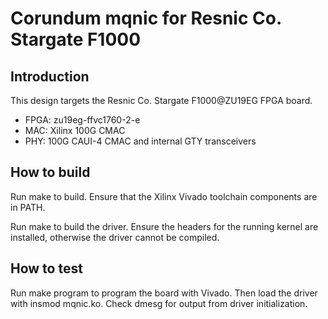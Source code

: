 # Corundum mqnic for Resnic Co. Stargate F1000

## Introduction

This design targets the Resnic Co. Stargate F1000@ZU19EG FPGA board.

* FPGA: zu19eg-ffvc1760-2-e
* MAC: Xilinx 100G CMAC
* PHY: 100G CAUI-4 CMAC and internal GTY transceivers

## How to build

Run make to build.  Ensure that the Xilinx Vivado toolchain components are
in PATH.

Run make to build the driver.  Ensure the headers for the running kernel are
installed, otherwise the driver cannot be compiled.

## How to test

Run make program to program the board with Vivado.  Then load the
driver with insmod mqnic.ko.  Check dmesg for output from driver
initialization.

